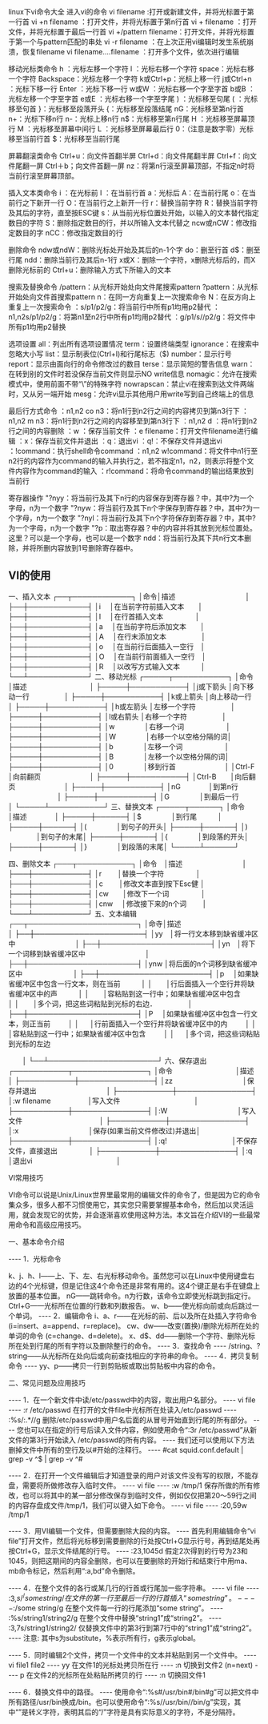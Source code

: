linux下vi命令大全
进入vi的命令
vi filename :打开或新建文件，并将光标置于第一行首
vi +n filename ：打开文件，并将光标置于第n行首
vi + filename ：打开文件，并将光标置于最后一行首
vi +/pattern filename：打开文件，并将光标置于第一个与pattern匹配的串处
vi -r filename ：在上次正用vi编辑时发生系统崩溃，恢复filename
vi filename....filename ：打开多个文件，依次进行编辑

移动光标类命令
h ：光标左移一个字符
l ：光标右移一个字符
space：光标右移一个字符
Backspace：光标左移一个字符
k或Ctrl+p：光标上移一行
j或Ctrl+n ：光标下移一行
Enter ：光标下移一行
w或W ：光标右移一个字至字首
b或B ：光标左移一个字至字首
e或E ：光标右移一个字至字尾
) ：光标移至句尾
( ：光标移至句首
}：光标移至段落开头
{：光标移至段落结尾
nG：光标移至第n行首
n+：光标下移n行
n-：光标上移n行
n$：光标移至第n行尾
H ：光标移至屏幕顶行
M ：光标移至屏幕中间行
L ：光标移至屏幕最后行
0：（注意是数字零）光标移至当前行首
$：光标移至当前行尾

屏幕翻滚类命令
Ctrl+u：向文件首翻半屏
Ctrl+d：向文件尾翻半屏
Ctrl+f：向文件尾翻一屏
Ctrl＋b；向文件首翻一屏
nz：将第n行滚至屏幕顶部，不指定n时将当前行滚至屏幕顶部。

插入文本类命令
i ：在光标前
I ：在当前行首
a：光标后
A：在当前行尾
o：在当前行之下新开一行
O：在当前行之上新开一行
r：替换当前字符
R：替换当前字符及其后的字符，直至按ESC键
s：从当前光标位置处开始，以输入的文本替代指定数目的字符
S：删除指定数目的行，并以所输入文本代替之
ncw或nCW：修改指定数目的字
nCC：修改指定数目的行

删除命令
ndw或ndW：删除光标处开始及其后的n-1个字
do：删至行首
d$：删至行尾
ndd：删除当前行及其后n-1行
x或X：删除一个字符，x删除光标后的，而X删除光标前的
Ctrl+u：删除输入方式下所输入的文本

搜索及替换命令
/pattern：从光标开始处向文件尾搜索pattern
?pattern：从光标开始处向文件首搜索pattern
n：在同一方向重复上一次搜索命令
N：在反方向上重复上一次搜索命令
：s/p1/p2/g：将当前行中所有p1均用p2替代
：n1,n2s/p1/p2/g：将第n1至n2行中所有p1均用p2替代
：g/p1/s//p2/g：将文件中所有p1均用p2替换

选项设置
all：列出所有选项设置情况
term：设置终端类型
ignorance：在搜索中忽略大小写
list：显示制表位(Ctrl+I)和行尾标志（$)
number：显示行号
report：显示由面向行的命令修改过的数目
terse：显示简短的警告信息
warn：在转到别的文件时若没保存当前文件则显示NO write信息
nomagic：允许在搜索模式中，使用前面不带“\”的特殊字符
nowrapscan：禁止vi在搜索到达文件两端时，又从另一端开始
mesg：允许vi显示其他用户用write写到自己终端上的信息

最后行方式命令
：n1,n2 co n3：将n1行到n2行之间的内容拷贝到第n3行下
：n1,n2 m n3：将n1行到n2行之间的内容移至到第n3行下
：n1,n2 d ：将n1行到n2行之间的内容删除
：w ：保存当前文件
：e filename：打开文件filename进行编辑
：x：保存当前文件并退出
：q：退出vi
：q!：不保存文件并退出vi
：!command：执行shell命令command
：n1,n2 w!command：将文件中n1行至n2行的内容作为command的输入并执行之，若不指定n1，n2，则表示将整个文件内容作为command的输入
：r!command：将命令command的输出结果放到当前行

寄存器操作
"?nyy：将当前行及其下n行的内容保存到寄存器？中，其中?为一个字母，n为一个数字
"?nyw：将当前行及其下n个字保存到寄存器？中，其中?为一个字母，n为一个数字
"?nyl：将当前行及其下n个字符保存到寄存器？中，其中?为一个字母，n为一个数字
"?p：取出寄存器？中的内容并将其放到光标位置处。这里？可以是一个字母，也可以是一个数字
ndd：将当前行及其下共n行文本删除，并将所删内容放到1号删除寄存器中。

VI的使用
--------------------------------------------------------------------------------

一、插入文本
┌──┬────────────┐
│命令│描述　　　　　　　　　　│
├──┼────────────┤
│i 　│在当前字符前插入文本　　│
├──┼────────────┤
│I 　│在行首插入文本 　　　 　│
├──┼────────────┤
│a 　│在当前字符后添加文本　　│
├──┼────────────┤
│A 　│在行末添加文本　　　　　│
├──┼────────────┤
│o 　│在当前行后面插入一空行　│
├──┼────────────┤
│O 　│在当前行前面插入一空行　│
├──┼────────────┤
│R 　│以改写方式输入文本　　　│
└──┴────────────┘
二、移动光标
┌─────┬───────────┐
│命令　　　│描述　　　　　　　　　│
├─────┼───────────┤
│j或下箭头 │向下移动一行　　　　　│
├─────┼───────────┤
│k或上箭头 │向上移动一行　　　　　│
├─────┼───────────┤
│h或左箭头 │左移一个字符　　　　　│
├─────┼───────────┤
│l或右箭头 │右移一个字符　　　　　│
├─────┼───────────┤
│w 　　　　│右移一个词　　　　　　│
├─────┼───────────┤
│W 　　　　│右移一个以空格分隔的词│
├─────┼───────────┤
│b 　　　　│左移一个词　　　　　　│
├─────┼───────────┤
│B 　　　　│左移一个以空格分隔的词│
├─────┼───────────┤
│0 　　　　│移到行首　　　　　　　│
│Ctrl-F　　│向前翻页　　　　　　　│
├─────┼───────────┤
│Ctrl-B　　│向后翻页　　　　　　　│
├─────┼───────────┤
│nG　　　　│到第n行 　　　　　　　│
├─────┼───────────┤
│G 　　　　│到最后一行　　　　　　│
└─────┴───────────┘
三、替换文本
┌─────┬──────┐
│命令　　　│描述　　　　│
├─────┼──────┤
│$ 　　　　│到行尾　　　│
├─────┼──────┤
│( 　　　　│到句子的开头│
├─────┼──────┤
│) 　　　　│到句子的末尾│
├─────┼──────┤
│{　 　　　│到段落的开头│
├─────┼──────┤
│}　　 　　│到段落的末尾│
└─────┴──────┘

四、删除文本
┌───┬───────────┐
│命令　│描述 　　　　　　 　　│
├───┼───────────┤
│r 　　│替换一个字符 　　　　 │
├───┼───────────┤
│c 　　│修改文本直到按下Esc健 │
├───┼───────────┤
│cw　　│修改下一个词 　　　 　│
├───┼───────────┤
│cnw　 │修改接下来的n个词 　　│
└───┴───────────┘
五、文本编辑
┌──┬──────────────────────┐
│命寺│描述　　　　　　　　　　　　　　　　　　　　│
├──┼──────────────────────┤
│yy　│将一行文本移到缺省缓冲区中 　　　　 　　　　│
├──┼──────────────────────┤
│yn　│将下一个词移到缺省缓冲区中 　　 　　　　　　│
├──┼──────────────────────┤
│ynw │将后面的n个词移到缺省缓冲区中　　　　 　　　│
├──┼──────────────────────┤
│p 　│如果缺省缓冲区中包含一行文本，则在当前　　　│
│　　│行后面插入一个空行井将缺省缓冲区中的声　　　│
│　　│容粘贴到这一行中；如果缺省缓冲区中包含　　　│
│　　│多个词，把这些词粘贴到光标的右边．　　　　　│
├──┼──────────────────────┤
│P 　│如果缺省缓冲区中包含一行文本，则正当前 　 　│
│ 　 │行前面插入一个空行井将缺省缓冲区中的内 　 　│
│　　│容粘贴到这一行中；如果缺省缓冲区中包含 　　 │
│ 　 │多个词，把这些词粘贴到光标的左边 　 　

　　│
└──┴──────────────────────┘
六、保存退出
┌───────────┬───────────────┐
│命令　　　　　　　　　│描述　　　　　　　　　　　　　│
├───────────┼───────────────┤
│zz　　　　　　　　　　│保存并退出　　　　　　　　　　│
├───────────┼───────────────┤
│:w filename　　　　 　│写入文件　　　　　　　　　 　 │
├───────────┼───────────────┤
│:W　　　　　　　　　　│写入文件　　　　　　　　　　　│
├───────────┼───────────────┤
│:x　　　　　　　　　　│保存(如果当前文件修改过)并退出│
├───────────┼───────────────┤
│:q!　　　　　　　　　 │不保存文件，直接退出　　 　　 │
├───────────┼───────────────┤
│:q　　　　　　　　　　│退出vi　　　　　　　　　　　　│

VI常用技巧

VI命令可以说是Unix/Linux世界里最常用的编辑文件的命令了，但是因为它的命令集众多，很多人都不习惯使用它，其实您只需要掌握基本命令，然后加以灵活运用，就会发现它的优势，并会逐渐喜欢使用这种方法。本文旨在介绍VI的一些最常用命令和高级应用技巧。

一、基本命令介绍

---- 1．光标命令

k、j、h、l——上、下、左、右光标移动命令。虽然您可以在Linux中使用键盘右边的4个光标键，但是记住这4个命令还是非常有用的。这4个键正是右手在键盘上放置的基本位置。
nG——跳转命令。n为行数，该命令立即使光标跳到指定行。
Ctrl+G——光标所在位置的行数和列数报告。
w、b——使光标向前或向后跳过一个单词。
---- 2．编辑命令
i、a、r——在光标的前、后以及所在处插入字符命令(i=insert、a=append、r=replace)。
cw、dw——改变(置换)/删除光标所在处的单词的命令 (c=change、d=delete)。
x、d$、dd——删除一个字符、删除光标所在处到行尾的所有字符以及删除整行的命令。
---- 3．查找命令
---- /string、?string——从光标所在处向后或向前查找相应的字符串的命令。
---- 4．拷贝复制命令
---- yy、p——拷贝一行到剪贴板或取出剪贴板中内容的命令。

二、常见问题及应用技巧

---- 1．在一个新文件中读/etc/passwd中的内容，取出用户名部分。
---- vi file
---- :r /etc/passwd 在打开的文件file中光标所在处读入/etc/passwd
---- :%s/:.*//g 删除/etc/passwd中用户名后面的从冒号开始直到行尾的所有部分。
---- 您也可以在指定的行号后读入文件内容，例如使用命令“:3r /etc/passwd”从新文件的第3行开始读入 /etc/passwd的所有内容。
---- 我们还可以使用以下方法删掉文件中所有的空行及以#开始的注释行。
---- #cat squid.conf.default | grep -v ^$ | grep -v ^#

---- 2．在打开一个文件编辑后才知道登录的用户对该文件没有写的权限，不能存盘，需要将所做修改存入临时文件。
---- vi file
---- :w /tmp/1 保存所做的所有修改，也可以将其中的某一部分修改保存到临时文件，例如仅仅把第20～59行之间的内容存盘成文件/tmp/1，我们可以键入如下命令。
---- vi file
---- :20,59w /tmp/1

---- 3．用VI编辑一个文件，但需要删除大段的内容。
---- 首先利用编辑命令“vi file”打开文件，然后将光标移到需要删除的行处按Ctrl+G显示行号，再到结尾处再按Ctrl+G，显示文件结尾的行号。
---- :23,1045d 假定2次得到的行号为23和1045，则把这期间的内容全删除，也可以在要删除的开始行和结束行中用ma、mb命令标记，然后利用“:a,bd”命令删除。

---- 4．在整个文件的各行或某几行的行首或行尾加一些字符串。
---- vi file
---- :3,$s/^/some string / 在文件的第一行至最后一行的行首插入“some string”。
---- :%s/$/some string/g 在整个文件每一行的行尾添加“some string”。
---- :%s/string1/string2/g 在整个文件中替换“string1”成“string2”。
---- :3,7s/string1/string2/ 仅替换文件中的第3行到第7行中的“string1”成“string2”。
---- 注意: 其中s为substitute，%表示所有行，g表示global。

---- 5．同时编辑2个文件，拷贝一个文件中的文本并粘贴到另一个文件中。
---- vi file1 file2
---- yy 在文件1的光标处拷贝所在行
---- :n 切换到文件2 (n=next)
---- p 在文件2的光标所在处粘贴所拷贝的行
---- :n 切换回文件1

---- 6．替换文件中的路径。
---- 使用命令“:%s#/usr/bin#/bin#g”可以把文件中所有路径/usr/bin换成/bin。也可以使用命令“:%s//usr/bin//bin/g”实现，其中“”是转义字符，表明其后的“/”字符是具有实际意义的字符，不是分隔符。